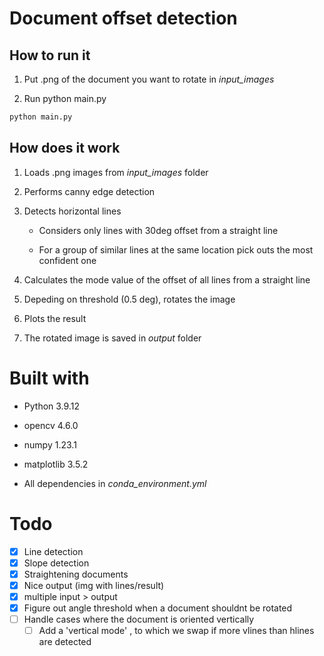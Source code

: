 # Document offset detection

## How to run it

1. Put .png of the document you want to rotate in *input_images*

2. Run python main.py

```bash
python main.py
```

## How does it work

1. Loads .png images from *input_images* folder

2. Performs canny edge detection

3. Detects horizontal lines
   
   - Considers only lines with 30deg offset from a straight line
   
   - For a group of similar lines at the same location pick outs the most confident one 

4. Calculates the mode value of the offset of all lines from a straight line

5. Depeding on threshold (0.5 deg), rotates the image

6. Plots the result

7. The rotated image is saved in *output* folder

# Built with

- Python 3.9.12

- opencv 4.6.0

- numpy 1.23.1

- matplotlib 3.5.2

- All dependencies in *conda_environment.yml*

# Todo

- [x] Line detection
- [x] Slope detection
- [x] Straightening documents
- [x] Nice output (img with lines/result)
- [x] multiple input > output
- [x] Figure out angle threshold when a document shouldnt be rotated
- [ ] Handle cases where the document is oriented vertically
  - [ ] Add a 'vertical mode' , to which we swap if more vlines than hlines are detected
